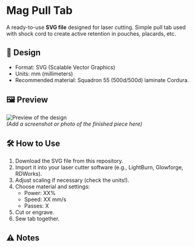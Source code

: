 # Mag Pull Tab

A ready-to-use **SVG file** designed for laser cutting. Simple pull tab used with shock cord to create active retention in pouches, placards, etc.

## 📐 Design
- Format: SVG (Scalable Vector Graphics)
- Units: mm (millimeters)  
- Recommended material: Squadron 55 (500d/500d) laminate Cordura.

## 🖼 Preview
![Preview of the design](preview.png)  
*(Add a screenshot or photo of the finished piece here)*  

## 🛠 How to Use
1. Download the SVG file from this repository.  
2. Import it into your laser cutter software (e.g., LightBurn, Glowforge, RDWorks).  
3. Adjust scaling if necessary (check the units!).  
4. Choose material and settings:  
   - Power: XX%  
   - Speed: XX mm/s  
   - Passes: X  
5. Cut or engrave.
6. Sew tab together.

## ⚠️ Notes
